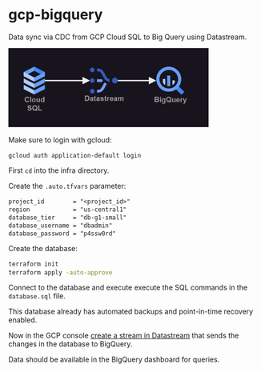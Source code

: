 # gcp-bigquery

Data sync via CDC from GCP Cloud SQL to Big Query using Datastream.

<img src=".docs/gcp.png" width=400/>

Make sure to login with gcloud:

```
gcloud auth application-default login
```

First `cd` into the infra directory.

Create the `.auto.tfvars` parameter:

```hcl
project_id        = "<project_id>"
region            = "us-central1"
database_tier     = "db-g1-small"
database_username = "dbadmin"
database_password = "p4ssw0rd"

```

Create the database:

```sh
terraform init
terraform apply -auto-approve
```

Connect to the database and execute execute the SQL commands in the `database.sql` file.

This database already has automated backups and point-in-time recovery enabled.

Now in the GCP console [create a stream in Datastream](https://console.cloud.google.com/datastream/streams) that sends the changes in the database to BigQuery.

Data should be available in the BigQuery dashboard for queries.
